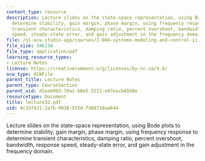 ```yaml
---
content_type: resource
description: Lecture slides on the state-space representation, using Bode plots to
  determine stability, gain margin, phase margin, using frequency response to determine
  transient characteristics, damping ratio, percent overshoot, bandwidth, response
  speed, steady-state error, and gain adjustment in the frequency domain.
file: /ol-ocw-studio-app/courses/2-004-systems-modeling-and-control-ii-fall-2007/8c15f4312a7b9030915dfd84710aa644_lecture32.pdf
file_size: 346134
file_type: application/pdf
learning_resource_types:
- Lecture Notes
license: https://creativecommons.org/licenses/by-nc-sa/4.0/
ocw_type: OCWFile
parent_title: Lecture Notes
parent_type: CourseSection
parent_uid: d1eeb003-70a1-b8e5-5211-e97eacb45b0e
resourcetype: Document
title: lecture32.pdf
uid: 8c15f431-2a7b-9030-915d-fd84710aa644
---
```

Lecture slides on the state-space representation, using Bode plots to determine stability, gain margin, phase margin, using frequency response to determine transient characteristics, damping ratio, percent overshoot, bandwidth, response speed, steady-state error, and gain adjustment in the frequency domain.